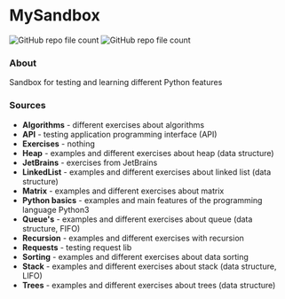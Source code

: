 # MySandbox
![GitHub repo file count](https://img.shields.io/github/directory-file-count/Aleksandr%20Sergeev/Sandbox_Python)
![GitHub repo file count](https://img.shields.io/github/directory-file-count/AlexxSandbox/Sandbox_Python)

### About
Sandbox for testing and learning different Python features

### Sources
- **Algorithms** - different exercises about algorithms
- **API** - testing application programming interface (API)
- **Exercises** - nothing
- **Heap** - examples and different exercises about heap (data structure)
- **JetBrains** - exercises from JetBrains
- **LinkedList** - examples and different exercises about linked list (data structure)
- **Matrix** - examples and different exercises about matrix
- **Python basics** - examples and main features of the programming language Python3
- **Queue's** - examples and different exercises about queue (data structure, FIFO)
- **Recursion** - examples and different exercises with recursion
- **Requests** - testing request lib
- **Sorting** - examples and different exercises about data sorting
- **Stack** - examples and different exercises about stack (data structure, LIFO)
- **Trees** - examples and different exercises about trees (data structure)
